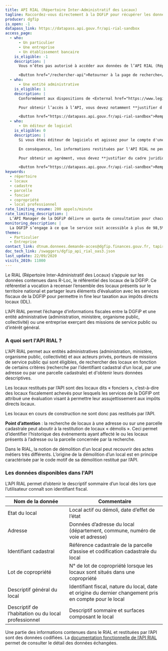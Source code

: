 ```yaml
---
title: API RIAL (Répertoire Inter-Administratif des Locaux)
tagline: Raccordez-vous directement à la DGFiP pour récupérer les données des locaux connus par l’administration fiscale (caractéristiques, surface, adresse, identifiant cadastral, lots de copropriété)
producer: dgfip
is_open: -1
datapass_link: https://datapass.api.gouv.fr/api-rial-sandbox
access_page:
  - who:
      - Un particulier
      - Une entreprise
      - Un établissement bancaire
    is_eligible: -1
    description: |
      Vous n’êtes pas autorisé à accéder aux données de l’API RIAL (Répertoire Inter-Administratif des Locaux).

      <Button href="/rechercher-api">Retourner à la page de recherche</Button>
  - who:
      - Une entité administrative
    is_eligible: 1
    description: |
      Conformément aux dispositions de <External href="https://www.legifrance.gouv.fr/affichCodeArticle.do?cidTexte=LEGITEXT000031366350&idArticle=LEGIARTI000031367412&dateTexte=&categorieLien=cid">l'article L114-8</External> du *code des relations entre le public et l'administration*, seules les administrations sont habilitées à échanger entre elles des informations ou données strictement nécessaires pour traiter une démarche.

      Pour obtenir l’accès à l’API, vous devez notamment **justifier d'une simplification pour les citoyens** et vous engager à n'accéder qu’aux données strictement nécessaires à la démarche conformément au principe de proportionnalité.

      <Button href="https://datapass.api.gouv.fr/api-rial-sandbox">Remplir une demande</Button>
  - who:
      - Un éditeur de logiciel
    is_eligible: 0
    description: |
      Si vous êtes éditeur de logiciels et agissez pour le compte d'une administration ou d'une collectivité, vous pouvez remplir une demande d'habilitation à l'API RIAL en bac à sable.

      En conséquence, les informations restituées par l'API RIAL ne peuvent être communiquées qu’aux personnes, organismes ou autorités bénéficiant d’une telle mesure et dans la limite fixée par la loi.

      Pour obtenir un agrément, vous devez **justifier du cadre juridique** dans lequel s’inscrit votre demande.

      <Button href="https://datapass.api.gouv.fr/api-rial-sandbox">Remplir une demande</Button>
keywords:
  - répertoire
  - locaux
  - cadastre
  - parcelle
  - foncier
  - copropriété
  - local professionnel
rate_limiting_resume: 200 appels/minute
rate_limiting_description: |
  L’API Manager de la DGFiP délivre un quota de consultation pour chacun de ses partenaires pour chaque API utilisée. Concernant l'API RIAL, le quota par partenaire est fixé à 200 appels à la minute.
monitoring_description: |
  La DGFIP s’engage à ce que le service soit accessible à plus de 98,5% et à communiquer sur les coupures de service ponctuelles qui pourraient survenir.
themes:
  - Particulier
  - Entreprise
contact_link: dtnum.donnees.demande-acces@dgfip.finances.gouv.fr, tapir.dgfip@dgfip.finances.gouv.fr
doc_tech_link: /swaggers/dgfip_api_rial_oas3.json
last_update: 22/09/2020
visits_2019: 11000
---
```


Le RIAL (Répertoire Inter-Administratif des Locaux) s’appuie sur les données contenues dans R-Loc, le référentiel des locaux de la DGFIP. Ce référentiel a vocation à recenser l’ensemble des locaux présents sur le territoire national et partager leurs éléments d’évaluation avec les services fiscaux de la DGFIP pour permettre in fine leur taxation aux impôts directs locaux (IDL).

L’API RIAL permet l’échange d’informations fiscales entre la DGFiP et une entité administrative (administration, ministère, organisme public, collectivité) ou une entreprise exerçant des missions de service public ou d’intérêt général.

### A quoi sert l'API RIAL ?

L'API RIAL permet aux entités administratives (administration, ministère, organisme public, collectivité) et aux acteurs privés, porteurs de missions de service public qui sont éligibles, de rechercher des locaux en fonction de certains critères (recherche par l’identifiant cadastral d’un local, par une adresse ou par une parcelle cadastrale) et d'obtenir leurs données descriptives.

Les locaux restitués par l’API sont des locaux dits « fonciers », c’est-à-dire des locaux fiscalement achevés pour lesquels les services de la DGFIP ont attribué une évaluation visant à permettre leur assujettissement aux impôts directs locaux.

Les locaux en cours de construction ne sont donc pas restitués par l’API.

**Point d’attention** : la recherche de locaux à une adresse ou sur une parcelle cadastrale peut aboutir à la restitution de locaux « démolis ». Ceci permet d’identifier l’historique des évènements ayant affecté le ou les locaux présents à l’adresse ou la parcelle concernée par la recherche.

Dans le RIAL, la notion de démolition d’un local peut recouvrir des actes métiers très différents. L’origine de la démolition d’un local est en principe caractérisée par le code motif de sa démolition restitué par l’API.

### Les données disponibles dans l'API

L’API RIAL permet d’obtenir le descriptif sommaire d’un local dès lors que l’utilisateur connaît son identifiant fiscal.

| Nom de la donnée                | Commentaire                                                                                                            |
| ------------------------------- | ---------------------------------------------------------------------------------------------------------------------- |
| Etat du local | Local actif ou démoli, date d’effet de l’état |
| Adresse | Données d’adresse du local (département, commune, numéro de voie et adresse) |
| Identifiant cadastral | Référence cadastrale de la parcelle d’assise et codification cadastrale du local |
| Lot de copropriété | N° de lot de copropriété lorsque les locaux sont situés dans une copropriété |
| Descriptif général du local | Identifiant fiscal, nature du local, date et origine du dernier changement pris en compte pour le local |
| Descriptif de l’habitation ou du local professionnel | Descriptif sommaire et surfaces composant le local |

Une partie des informations contenues dans le RIAL et restituées par l’API sont des données codifiées.
La [documentation fonctionnelle de l’API RIAL](/resources/documentation_api_rial_v2024-11.pdf) permet de consulter le détail des données échangées.